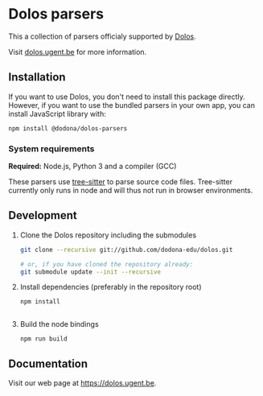 # Dolos parsers

This a collection of parsers officialy supported by [Dolos](https://dolos.ugent.be).

Visit [dolos.ugent.be](https://dolos.ugent.be) for more information.

## Installation

If you want to use Dolos, you don't need to install this package directly.
However, if you want to use the bundled parsers in your own app, you can install JavaScript library with:

```
npm install @dodona/dolos-parsers
```

### System requirements

**Required:** Node.js, Python 3 and a compiler (GCC)

These parsers use [tree-sitter](https://www.npmjs.com/package/tree-sitter) to parse source code files.
Tree-sitter currently only runs in node and will thus not run in browser environments.



## Development

1. Clone the Dolos repository including the submodules
    ```sh
    git clone --recursive git://github.com/dodona-edu/dolos.git

    # or, if you have cloned the repository already:
    git submodule update --init --recursive
    ```


2. Install dependencies (preferably in the repository root)
    ```sh
    npm install
    ```
    ```
3. Build the node bindings
    ```
    npm run build
    ```

## Documentation

Visit our web page at <https://dolos.ugent.be>.
